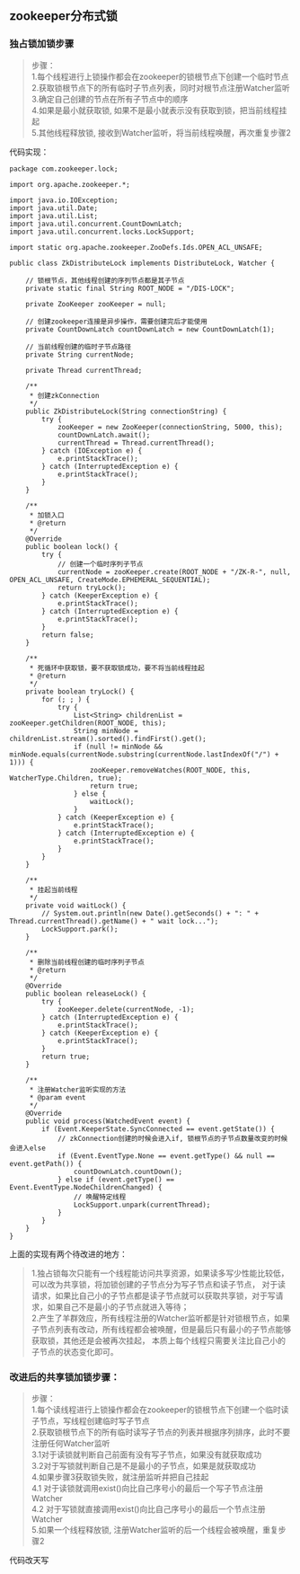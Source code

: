 ## zookeeper分布式锁

### 独占锁加锁步骤
> 步骤：  
> 1.每个线程进行上锁操作都会在zookeeper的锁根节点下创建一个临时节点  
> 2.获取锁根节点下的所有临时子节点列表，同时对根节点注册Watcher监听  
> 3.确定自己创建的节点在所有子节点中的顺序  
> 4.如果是最小就获取锁, 如果不是最小就表示没有获取到锁，把当前线程挂起  
> 5.其他线程释放锁, 接收到Watcher监听，将当前线程唤醒，再次重复步骤2  

代码实现：
```
package com.zookeeper.lock;

import org.apache.zookeeper.*;

import java.io.IOException;
import java.util.Date;
import java.util.List;
import java.util.concurrent.CountDownLatch;
import java.util.concurrent.locks.LockSupport;

import static org.apache.zookeeper.ZooDefs.Ids.OPEN_ACL_UNSAFE;

public class ZkDistributeLock implements DistributeLock, Watcher {

    // 锁根节点，其他线程创建的序列节点都是其子节点
    private static final String ROOT_NODE = "/DIS-LOCK";

    private ZooKeeper zooKeeper = null;

    // 创建zookeeper连接是异步操作，需要创建完后才能使用
    private CountDownLatch countDownLatch = new CountDownLatch(1);

    // 当前线程创建的临时子节点路径
    private String currentNode;
    
    private Thread currentThread;

    /**
     * 创建zkConnection
     */
    public ZkDistributeLock(String connectionString) {
        try {
            zooKeeper = new ZooKeeper(connectionString, 5000, this);
            countDownLatch.await();
            currentThread = Thread.currentThread();
        } catch (IOException e) {
            e.printStackTrace();
        } catch (InterruptedException e) {
            e.printStackTrace();
        }
    }

    /**
     * 加锁入口
     * @return
     */
    @Override
    public boolean lock() {
        try {
            // 创建一个临时序列子节点
            currentNode = zooKeeper.create(ROOT_NODE + "/ZK-R-", null, OPEN_ACL_UNSAFE, CreateMode.EPHEMERAL_SEQUENTIAL);
            return tryLock();
        } catch (KeeperException e) {
            e.printStackTrace();
        } catch (InterruptedException e) {
            e.printStackTrace();
        }
        return false;
    }

    /**
     * 死循环中获取锁，要不获取锁成功，要不将当前线程挂起
     * @return
     */
    private boolean tryLock() {
        for (; ; ) {
            try {
                List<String> childrenList = zooKeeper.getChildren(ROOT_NODE, this);
                String minNode = childrenList.stream().sorted().findFirst().get();
                if (null != minNode && minNode.equals(currentNode.substring(currentNode.lastIndexOf("/") + 1))) {
                    zooKeeper.removeWatches(ROOT_NODE, this, WatcherType.Children, true);
                    return true;
                } else {
                    waitLock();
                }
            } catch (KeeperException e) {
                e.printStackTrace();
            } catch (InterruptedException e) {
                e.printStackTrace();
            }
        }
    }

    /**
     * 挂起当前线程
     */
    private void waitLock() {
        // System.out.println(new Date().getSeconds() + ": " + Thread.currentThread().getName() + " wait lock...");
        LockSupport.park();
    }

    /**
     * 删除当前线程创建的临时序列子节点
     * @return
     */
    @Override
    public boolean releaseLock() {
        try {
            zooKeeper.delete(currentNode, -1);
        } catch (InterruptedException e) {
            e.printStackTrace();
        } catch (KeeperException e) {
            e.printStackTrace();
        }
        return true;
    }

    /**
     * 注册Watcher监听实现的方法
     * @param event
     */
    @Override
    public void process(WatchedEvent event) {
        if (Event.KeeperState.SyncConnected == event.getState()) {
            // zkConnection创建的时候会进入if, 锁根节点的子节点数量改变的时候会进入else
            if (Event.EventType.None == event.getType() && null == event.getPath()) {
                countDownLatch.countDown();
            } else if (event.getType() == Event.EventType.NodeChildrenChanged) {
                // 唤醒特定线程
                LockSupport.unpark(currentThread);
            }
        }
    }
}

```

上面的实现有两个待改进的地方：  
> 1.独占锁每次只能有一个线程能访问共享资源，如果读多写少性能比较低，可以改为共享锁，将加锁创建的子节点分为写子节点和读子节点，
对于读请求，如果比自己小的子节点都是读子节点就可以获取共享锁，对于写请求，如果自己不是最小的子节点就进入等待；  
> 2.产生了羊群效应，所有线程注册的Watcher监听都是针对锁根节点，如果子节点列表有改动，所有线程都会被唤醒，但是最后只有最小的子节点能够获取锁，其他还是会被再次挂起，
本质上每个线程只需要关注比自己小的子节点的状态变化即可。

### 改进后的共享锁加锁步骤：  
> 步骤：    
> 1.每个读线程进行上锁操作都会在zookeeper的锁根节点下创建一个临时读子节点，写线程创建临时写子节点  
> 2.获取锁根节点下的所有临时读写子节点的列表并根据序列排序，此时不要注册任何Watcher监听  
> 3.1对于读锁就判断自己前面有没有写子节点，如果没有就获取成功  
> 3.2对于写锁就判断自己是不是最小的子节点，如果是就获取成功  
> 4.如果步骤3获取锁失败，就注册监听并把自己挂起  
> 4.1 对于读锁就调用exist()向比自己序号小的最后一个写子节点注册Watcher  
> 4.2 对于写锁就直接调用exist()向比自己序号小的最后一个节点注册Watcher  
> 5.如果一个线程释放锁, 注册Watcher监听的后一个线程会被唤醒，重复步骤2

代码改天写

